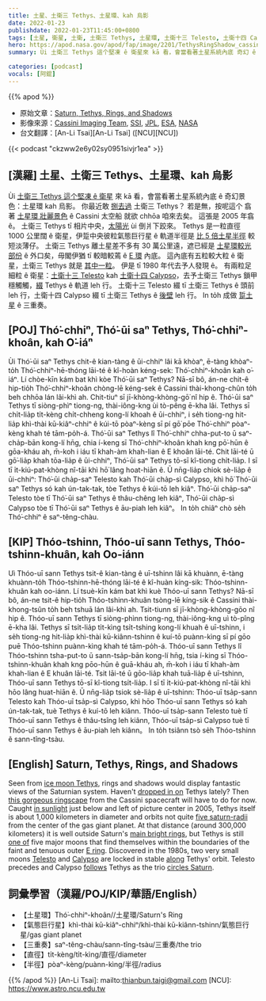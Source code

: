 ```yaml
---
title: 土星、土衛三 Tethys、土星環、kah 烏影
date: 2022-01-23
publishdate: 2022-01-23T11:45:00+0800
tags: [土星, 衛星, 土衛, 土衛三 Tethys, 土星環, 土衛十三 Telesto, 土衛十四 Calypso, Cassini 太空船, E 環, 氣態巨行星, 三重奏]
hero: https://apod.nasa.gov/apod/fap/image/2201/TethysRingShadow_cassini_1080.jpg
summary: Ùi 土衛三 Tethys 這个堅凍 ê 衛星來 kā 看，會當看著土星系統內底 奇幻 ê 景色：土星環 kah 烏影。

categories: [podcast]
vocals: [阿錕]
---
```


{{% apod %}}

- 原始文章：[Saturn, Tethys, Rings, and Shadows](https://apod.nasa.gov/apod/ap220123.html)
- 影像來源：[Cassini Imaging Team](https://ciclops.org/), [SSI](https://www.spacescience.org/), [JPL](https://www.jpl.nasa.gov/), [ESA](https://www.esa.int/), [NASA](https://www.nasa.gov/)
- 台文翻譯：[An-Li Tsai][An-Li Tsai] ([NCU][NCU])

{{< podcast "ckzww2e6y02sy0951sivjr1ea" >}}

## [漢羅] 土星、土衛三 Tethys、土星環、kah 烏影
Ùi [土衛三 Tethys 這个堅凍 ê 衛星][ice moon Tethys] 來 kā 看，會當看著土星系統內底 ê 奇幻景色：土星環 kah 烏影。
你最近敢 [捌去過][dropped in on] 土衛三 Tethys？
若是無，按呢這个 翕著 [土星環 壯麗景色][this gorgeous ringscape] ê Cassini 太空船 就欲 chhōa 咱來去矣。
這張是 2005 年翕 ê。
土衛三 Tethys tī 相片中央，[太陽光][in sunlight] ùi 倒爿下跤來。
Tethys 是一粒直徑 1000 公里闊 ê 衛星，伊踅中央彼粒氣態巨行星 ê 軌道半徑是 [比 5 倍土星半徑][five saturn-radii] 較短淡薄仔。
土衛三 Tethys 離土星差不多有 30 萬公里遠，遮已經是 [土星環較光部份][main bright rings] ê 外口矣，毋閣伊猶 tī 較暗較蔫 ê [E 環][E ring] 內底。
這內底有五粒較大粒 ê 衛星，土衛三 Tethys 就是 [其中一粒][one of]。
伊是 tī 1980 年代去予人發現 ê。
有兩粒足細粒 ê 衛星：[土衛十三 Telesto][Telesto] kah [土衛十四 Calypso][Calypso]，去予土衛三 Tethys 鎖甲穩觸觸，[綴][along] Tethys ê 軌道 leh 行。
土衛十三 Telesto 綴 tī 土衛三 Tethys ê 頭前 leh 行，土衛十四 Calypso 綴 tī 土衛三 Tethys ê [後壁][follows] leh 行。
In to̍h 成做 [踅土星][circles Saturn] ê 三重奏。


## [POJ] Thó͘-chhiⁿ, Thó͘-ūi saⁿ Tethys, Thó͘-chhiⁿ-khoân, kah O͘-iáⁿ
Ùi Thó͘-ūi saⁿ Tethys chit-ê kian-tàng ê ūi-chhiⁿ lâi kā khòaⁿ, ē-tàng khòaⁿ-to̍h Thó͘-chhiⁿ-hē-thóng lāi-té ê kî-hoàn kéng-sek: Thó͘-chhiⁿ-khoân kah o͘-iáⁿ.
Lí chòe-kīn kám bat khì kòe Thó͘-ūi saⁿ Tethys?
Nā-sī bô, án-ne chit-ê hip-tio̍h Thó͘-chhiⁿ-khoân chòng-lē kéng-sek ê Cassini thài-khong-chûn to̍h beh chhōa lán lâi-khì ah.
Chit-tiuⁿ sī jī-khòng-khòng-gō͘ nî hip ê.
Thó͘-ūi saⁿ Tethys tī siòng-phìⁿ tiong-ng, thài-iông-kng ùi tò-pêng ē-kha lâi.
Tethys sī chi̍t-lia̍p ti̍t-kèng chi̍t-chheng kong-lí khoah ê ūi-chhiⁿ, i se̍h tiong-ng hit-lia̍p khì-thài kū-kiâⁿ-chhiⁿ ê kúi-tō pòaⁿ-kèng sī pí gō͘ pōe Thó͘-chhiⁿ pòaⁿ-kèng khah té tām-po̍h-á.
Thó͘-ūi saⁿ Tethys lî Thó͘-chhiⁿ chha-put-to ū saⁿ-cha̍p-bān kong-lí hn̄g, chia í-keng sī Thó͘-chhiⁿ-khoân khah kng pō͘-hūn ê gōa-kháu ah, m̄-koh i iáu tī khah-àm khah-lian ê E khoân lāi-té.
Chit lāi-té ū gō͘-lia̍p khah tōa-lia̍p ê ūi-chhiⁿ, Thó͘-ūi saⁿ Tethys tō-sī kî-tiong chi̍t-lia̍p.
I sī tī i̍t-kiú-pat-khòng nî-tāi khì hō͘ lâng hoat-hiān ê.
Ū nn̄g-lia̍p chiok sè-lia̍p ê ūi-chhiⁿ: Thó͘-ūi cha̍p-saⁿ Telesto kah Thó͘-ūi cha̍p-sì Calypso, khì hō͘ Thó͘-ūi saⁿ Tethys só kah ún-tak-tak, tòe Tethys ê kúi-tō leh kiâⁿ.
Thó͘-ūi cha̍p-saⁿ Telesto tòe tī Thó͘-ūi saⁿ Tethys ê thâu-chêng leh kiâⁿ, Thó͘-ūi cha̍p-sì Calypso tòe tī Thó͘-ūi saⁿ Tethys ê āu-piah leh kiâⁿ。
In to̍h chiâⁿ chò se̍h Thó͘-chhiⁿ ê saⁿ-têng-chàu.

## [KIP] Thóo-tshinn, Thóo-uī sann Tethys, Thóo-tshinn-khuân, kah Oo-iánn
Uì Thóo-uī sann Tethys tsit-ê kian-tàng ê uī-tshinn lâi kā khuànn, ē-tàng khuànn-to̍h Thóo-tshinn-hē-thóng lāi-té ê kî-huàn kíng-sik: Thóo-tshinn-khuân kah oo-iánn.
Lí tsuè-kīn kám bat khì kuè Thóo-uī sann Tethys?
Nā-sī bô, án-ne tsit-ê hip-tio̍h Thóo-tshinn-khuân tsòng-lē kíng-sik ê Cassini thài-khong-tsûn to̍h beh tshuā lán lâi-khì ah.
Tsit-tiunn sī jī-khòng-khòng-gōo nî hip ê.
Thóo-uī sann Tethys tī siòng-phìnn tiong-ng, thài-iông-kng uì tò-pîng ē-kha lâi.
Tethys sī tsi̍t-lia̍p ti̍t-kìng tsi̍t-tshing kong-lí khuah ê uī-tshinn, i se̍h tiong-ng hit-lia̍p khì-thài kū-kiânn-tshinn ê kuí-tō puànn-kìng sī pí gōo puē Thóo-tshinn puànn-kìng khah té tām-po̍h-á.
Thóo-uī sann Tethys lî Thóo-tshinn tsha-put-to ū sann-tsa̍p-bān kong-lí hn̄g, tsia í-king sī Thóo-tshinn-khuân khah kng pōo-hūn ê guā-kháu ah, m̄-koh i iáu tī khah-àm khah-lian ê E khuân lāi-té.
Tsit lāi-té ū gōo-lia̍p khah tuā-lia̍p ê uī-tshinn, Thóo-uī sann Tethys tō-sī kî-tiong tsi̍t-lia̍p.
I sī tī i̍t-kiú-pat-khòng nî-tāi khì hōo lâng huat-hiān ê.
Ū nn̄g-lia̍p tsiok sè-lia̍p ê uī-tshinn: Thóo-uī tsa̍p-sann Telesto kah Thóo-uī tsa̍p-sì Calypso, khì hōo Thóo-uī sann Tethys só kah ún-tak-tak, tuè Tethys ê kuí-tō leh kiânn.
Thóo-uī tsa̍p-sann Telesto tuè tī Thóo-uī sann Tethys ê thâu-tsîng leh kiânn, Thóo-uī tsa̍p-sì Calypso tuè tī Thóo-uī sann Tethys ê āu-piah leh kiânn。
In to̍h tsiânn tsò se̍h Thóo-tshinn ê sann-tîng-tsàu.

## [English] Saturn, Tethys, Rings, and Shadows
Seen from [ice moon Tethys][ice moon Tethys], rings and shadows would display fantastic views of the Saturnian system.
Haven't [dropped in on][dropped in on] Tethys lately?
Then [this gorgeous ringscape][this gorgeous ringscape] from the Cassini spacecraft will have to do for now.
Caught [in sunlight][in sunlight] just below and left of picture center in 2005, Tethys itself is about 1,000 kilometers in diameter and orbits not quite [five saturn-radii][five saturn-radii] from the center of the gas giant planet.
At that distance (around 300,000 kilometers) it is well outside Saturn's [main bright rings][main bright rings], but Tethys is still [one of][one of] five major moons that find themselves within the boundaries of the faint and tenuous outer [E ring][E ring].
Discovered in the 1980s, two very small moons [Telesto][Telesto] and [Calypso][Calypso] are locked in stable [along][along] Tethys' orbit.
Telesto precedes and Calypso [follows][follows] Tethys as the trio [circles Saturn][circles Saturn].

## 詞彙學習（漢羅/POJ/KIP/華語/English）
- 【土星環】Thó͘-chhiⁿ-khoân//土星環/Saturn's Ring
- 【氣態巨行星】khì-thài kū-kiâⁿ-chhiⁿ/khì-thài kū-kiânn-tshinn/氣態巨行星/gas giant planet
- 【三重奏】saⁿ-têng-chàu/sann-tîng-tsàu/三重奏/the trio
- 【直徑】ti̍t-kèng/ti̍t-kìng/直徑/diameter
- 【半徑】pòaⁿ-kèng/puànn-kìng/半徑/radius


{{% /apod %}}
[An-Li Tsai]: mailto:thianbun.taigi@gmail.com
[NCU]: https://www.astro.ncu.edu.tw


[ice moon Tethys]:https://solarsystem.nasa.gov/moons/saturn-moons/tethys/in-depth/
[dropped in on]:https://apod.nasa.gov/apod/ap050117.html
[this gorgeous ringscape]:https://photojournal.jpl.nasa.gov/catalog/PIA07545
[in sunlight]:https://apod.nasa.gov/apod/ap041202.html
[five saturn-radii]:https://nssdc.gsfc.nasa.gov/planetary/factsheet/saturnfact.html
[main bright rings]:https://en.wikipedia.org/wiki/Rings_of_Saturn
[one of]:https://apod.nasa.gov/apod/ap140406.html
[E ring]:https://apod.nasa.gov/apod/ap070327.html
[Telesto]:https://apod.nasa.gov/apod/ap060222.html
[Calypso]:https://solarsystem.nasa.gov/moons/saturn-moons/calypso/in-depth/
[along]:https://solarsystem.nasa.gov/resources/754/what-is-a-lagrange-point/
[follows]:https://ichef.bbci.co.uk/news/549/cpsprodpb/1261C/production/_100729257_photojan0574306am.jpg
[circles Saturn]:http://www.orbitsimulator.com/gravity/articles/tethys.html
